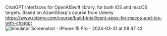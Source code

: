 ChatGPT interfaces for OpenAISwift library, for both iOS and macOS targets. Based on AzamSharp's course from Udemy https://www.udemy.com/course/build-intelligent-apps-for-macos-and-ios-with-chatgpt
![Simulator Screenshot - iPhone 15 Pro - 2024-03-31 at 08 47 42](https://github.com/thx1766/ChatGPTApp/assets/6318596/48a70ffe-795b-4667-b450-559035e65fbd)
